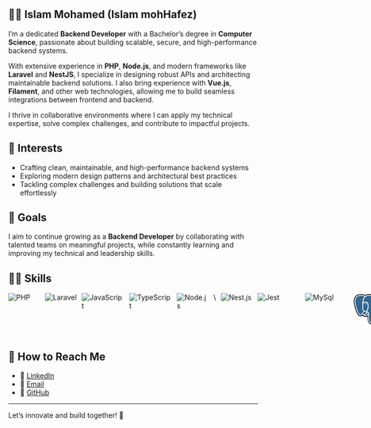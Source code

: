 ## 👨‍💻 Islam Mohamed (Islam mohHafez)
I’m a dedicated **Backend Developer** with a Bachelor’s degree in **Computer Science**, passionate about building scalable, secure, and high-performance backend systems.

With extensive experience in **PHP**, **Node.js**, and modern frameworks like **Laravel** and **NestJS**, I specialize in designing robust APIs and architecting maintainable backend solutions. I also bring experience with **Vue.js**, **Filament**, and other web technologies, allowing me to build seamless integrations between frontend and backend.

I thrive in collaborative environments where I can apply my technical expertise, solve complex challenges, and contribute to impactful projects.


## 🚀 Interests
- Crafting clean, maintainable, and high-performance backend systems  
- Exploring modern design patterns and architectural best practices  
- Tackling complex challenges and building solutions that scale effortlessly


## 🌟 Goals
I aim to continue growing as a **Backend Developer** by collaborating with talented teams on meaningful projects, while constantly learning and improving my technical and leadership skills.


## 🤹‍♀️ Skills
<div style="display: flex; align-items: flex-start; gap: 10px;">
  <img src="https://cdn.jsdelivr.net/gh/devicons/devicon/icons/php/php-original.svg" alt="PHP" width="64" height="64" />
  <img src="https://cdn.worldvectorlogo.com/logos/laravel-2.svg" alt="Laravel" width="64" height="64" />
  <img src="https://techstack-generator.vercel.app/js-icon.svg" alt="JavaScript" width="86" height="86" />
  <img src="https://techstack-generator.vercel.app/ts-icon.svg" alt="TypeScript" width="86" height="86" />
  <img src="https://nodejs.org/static/images/logo.svg" alt="Node.js" width="64" height="64" />\
<!--   <img src="https://cdn.jsdelivr.net/gh/devicons/devicon/icons/express/express-original.svg" alt="Express" width="64" height="64" /> -->
  <img src="https://nestjs.com/logo-small-gradient.d792062c.svg" alt="Nest.js" width="64" height="64" />
  <img src="https://techstack-generator.vercel.app/jest-icon.svg" alt="Jest" width="86" height="86" />
  <img src="https://techstack-generator.vercel.app/mysql-icon.svg" alt="MySql" width="86" height="86" />
  <img src="https://raw.githubusercontent.com/devicons/devicon/master/icons/postgresql/postgresql-original.svg" alt="PostgreSQL" width="64" height="64" />
  <img src="https://raw.githubusercontent.com/mongodb-js/leaf/master/mongodb-leaf.svg" alt="MongoDB" width="64" height="64" />
  <img src="https://raw.githubusercontent.com/devicons/devicon/master/icons/mariadb/mariadb-original.svg" alt="MariaDB" width="64" height="64" />
  <img src="https://techstack-generator.vercel.app/restapi-icon.svg" alt="REST API" width="86" height="86" />
  <img src="https://techstack-generator.vercel.app/docker-icon.svg" alt="Docker" width="86" height="86" />
  <img src="https://techstack-generator.vercel.app/nginx-icon.svg" alt="Nginx" width="86" height="86" />
  <img src="https://techstack-generator.vercel.app/prettier-icon.svg" alt="Prettier" width="86" height="86" />
  <img src="https://cdn.jsdelivr.net/gh/devicons/devicon/icons/git/git-original.svg" alt="Git" width="64" height="64" />
  <img src="https://techstack-generator.vercel.app/github-icon.svg" alt="GitHub" width="86" height="86" />
  <img src="https://cdn.jsdelivr.net/gh/devicons/devicon/icons/jira/jira-original.svg" alt="Jira" width="64" height="64" />
  <img src="https://cdn.worldvectorlogo.com/logos/clickup.svg" alt="ClickUp" width="64" height="64" />
  <img src="https://cdn.jsdelivr.net/gh/devicons/devicon/icons/trello/trello-plain.svg" alt="Trello" width="64" height="64" />
  <img src="https://cdn.jsdelivr.net/gh/devicons/devicon/icons/slack/slack-original.svg" alt="Slack" width="64" height="64" />
  <img src="https://cdn.jsdelivr.net/gh/devicons/devicon/icons/figma/figma-original.svg" alt="Figma" width="64" height="64" />
</div>


## 🔗 How to Reach Me
- 💼 [LinkedIn](https://www.linkedin.com/in/eng-islammohhafez)  
- 📧 [Email](mailto:islam.mohhafez@gmail.com)  
- 🐙 [GitHub](https://github.com/Eng-IslamMoh)  

---

Let’s innovate and build together! 🚀
